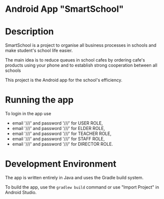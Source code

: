 Android App "SmartSchool"
======================

# Description
SmartSchool is a project to organise all business processes in schools
and make student's school life easier.

The main idea is to reduce queues in school cafes
by ordering cafe's products using your phone
and to establish strong cooperation between all schools

This project is the Android app for the school's efficiency.

# Running the app
To login in the app use 
- email '///' and password '///' for USER ROLE,
- email '///' and password '///' for ELDER ROLE,
- email '///' and password '///' for TEACHER ROLE,
- email '///' and password '///' for STAFF ROLE,
- email '///' and password '///' for DIRECTOR ROLE.

# Development Environment
The app is written entirely in Java and uses the Gradle build system.

To build the app, use the `gradlew build` command or use "Import Project" in
Android Studio.
